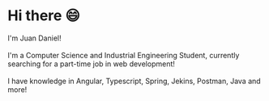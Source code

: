 # Hi there :smile:
I'm Juan Daniel!<br/>
<br/>
I'm a Computer Science and Industrial Engineering Student, currently searching for a part-time job in web development!<br/>
<br/>
I have knowledge in Angular, Typescript, Spring, Jekins,  Postman, Java and more! <br/>

